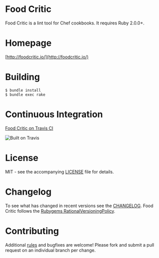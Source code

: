 # Food Critic

Food Critic is a lint tool for Chef cookbooks. It requires Ruby 2.0.0+.

# Homepage
[http://foodcritic.io/](http://foodcritic.io/)

# Building

    $ bundle install
    $ bundle exec rake

# Continuous Integration
[Food Critic on Travis CI](http://travis-ci.org/acrmp/foodcritic)

![Built on Travis](https://secure.travis-ci.org/acrmp/foodcritic.png?branch=master)

# License
MIT - see the accompanying [LICENSE](https://github.com/acrmp/foodcritic/blob/master/LICENSE) file for details.

# Changelog
To see what has changed in recent versions see the [CHANGELOG](https://github.com/acrmp/foodcritic/blob/master/CHANGELOG.md).
Food Critic follows the [Rubygems RationalVersioningPolicy](http://docs.rubygems.org/read/chapter/7).

# Contributing
Additional [rules](http://acrmp.github.com/foodcritic/#writing-a-new-rule) and bugfixes are welcome! Please fork and
submit a pull request on an individual branch per change.


